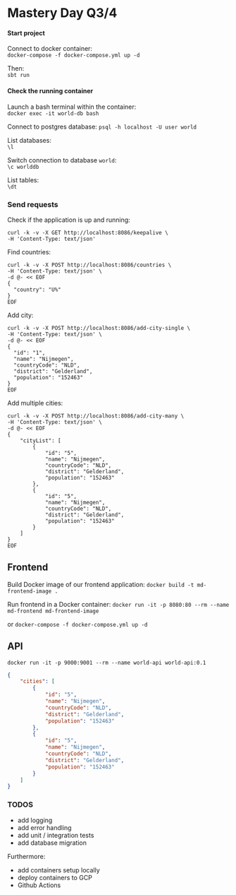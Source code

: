 # Mastery Day Q3/4

#### Start project
Connect to docker container:  
`docker-compose -f docker-compose.yml up -d`

Then:  
`sbt run`

#### Check the running container
Launch a bash terminal within the container:  
`docker exec -it world-db bash`

Connect to postgres database:
`psql -h localhost -U user world`

List databases:  
`\l`

Switch connection to database `world`:  
`\c worlddb`

List tables:  
`\dt`

### Send requests

Check if the application is up and running:
```
curl -k -v -X GET http://localhost:8086/keepalive \
-H 'Content-Type: text/json'
```

Find countries:
```
curl -k -v -X POST http://localhost:8086/countries \
-H 'Content-Type: text/json' \
-d @- << EOF
{
  "country": "U%"
}
EOF
```

Add city:
```
curl -k -v -X POST http://localhost:8086/add-city-single \
-H 'Content-Type: text/json' \
-d @- << EOF
{
  "id": "1",
  "name": "Nijmegen",
  "countryCode": "NLD",
  "district": "Gelderland",
  "population": "152463"
}
EOF
```

Add multiple cities:
```
curl -k -v -X POST http://localhost:8086/add-city-many \
-H 'Content-Type: text/json' \
-d @- << EOF
{
    "cityList": [
        {
            "id": "5",
            "name": "Nijmegen",
            "countryCode": "NLD",
            "district": "Gelderland",
            "population": "152463"
        },
        {
            "id": "5",
            "name": "Nijmegen",
            "countryCode": "NLD",
            "district": "Gelderland",
            "population": "152463"
        }
    ]
}
EOF
```

## Frontend
Build Docker image of our frontend application:
`docker build -t md-frontend-image .`

Run frontend in a Docker container:
`docker run -it -p 8080:80 --rm --name md-frontend md-frontend-image`

or
`docker-compose -f docker-compose.yml up -d`

## API
`docker run -it -p 9000:9001 --rm --name world-api world-api:0.1`

```json
{
    "cities": [
        {
            "id": "5",
            "name": "Nijmegen",
            "countryCode": "NLD",
            "district": "Gelderland",
            "population": "152463"
        },
        {
            "id": "5",
            "name": "Nijmegen",
            "countryCode": "NLD",
            "district": "Gelderland",
            "population": "152463"
        }
    ]
}
```

### TODOS
- add logging
- add error handling
- add unit / integration tests
- add database migration

Furthermore: 
- add containers setup locally
- deploy containers to GCP
- Github Actions

